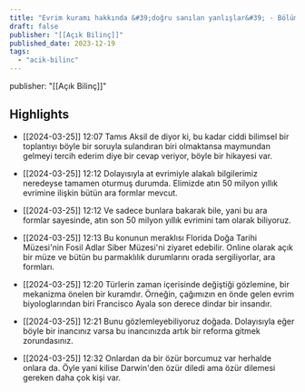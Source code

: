 ```yaml
---
title: "Evrim kuramı hakkında &#39;doğru sanılan yanlışlar&#39; - Bölüm 2"
draft: false
publisher: "[[Açık Bilinç]]"
published_date: 2023-12-19
tags:
  - "acik-bilinc"
---
```

publisher: "[[Açık Bilinç]]"


## Highlights
* [[2024-03-25]] 12:07  Tamıs Aksil de diyor ki, bu kadar ciddi bilimsel bir toplantıyı böyle bir soruyla sulandıran biri olmaktansa maymundan gelmeyi tercih ederim diye bir cevap veriyor, böyle bir hikayesi var.

* [[2024-03-25]] 12:12  Dolayısıyla at evrimiyle alakalı bilgilerimiz neredeyse tamamen oturmuş durumda. Elimizde atın 50 milyon yıllık evrimine ilişkin bütün ara formlar mevcut.

* [[2024-03-25]] 12:12  Ve sadece bunlara bakarak bile, yani bu ara formlar sayesinde, atın son 50 milyon yıllık evrimini tam olarak biliyoruz.

* [[2024-03-25]] 12:13  Bu konunun meraklısı Florida Doğa Tarihi Müzesi'nin Fosil Adlar Siber Müzesi'ni ziyaret edebilir. Online olarak açık bir müze ve bütün bu parmaklılık durumlarını orada sergiliyorlar, ara formları.

* [[2024-03-25]] 12:20  Türlerin zaman içerisinde değiştiği gözlemine, bir mekanizma önelen bir kuramdır. Örneğin, çağımızın en önde gelen evrim biyologlarından biri Francisco Ayala son derece dindar bir insandır.

* [[2024-03-25]] 12:21  Bunu gözlemleyebiliyoruz doğada. Dolayısıyla eğer böyle bir inancınız varsa bu inancınızda artık bir reforma gitmek zorundasınız.

* [[2024-03-25]] 12:32  Onlardan da bir özür borcumuz var herhalde onlara da. Öyle yani kilise Darwin'den özür diledi ama özür dilemesi gereken daha çok kişi var.

